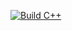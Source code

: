 [![Build C++](https://github.com/rohitraut18/asg2/actions/workflows/actions.yml/badge.svg)](https://github.com/rohitraut18/asg2/actions/workflows/actions.yml)

